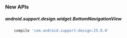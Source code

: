 ### New APIs
##### android.support.design.widget.BottomNavigationView

```groovy
    compile 'com.android.support:design:25.0.0'
```
